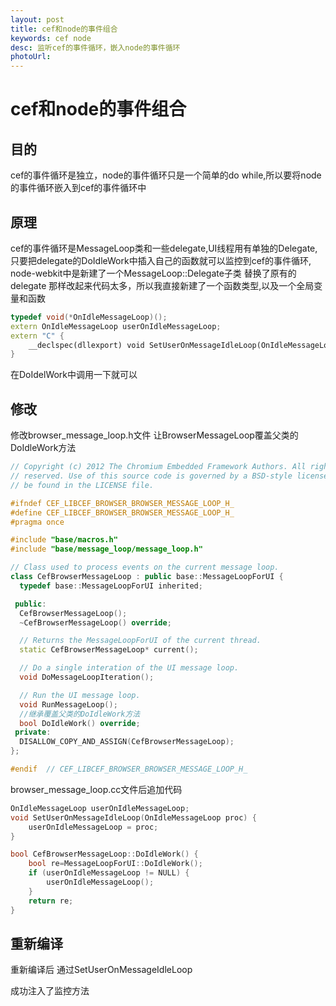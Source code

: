 ```yaml
---
layout: post
title: cef和node的事件组合
keywords: cef node
desc: 监听cef的事件循环，嵌入node的事件循环
photoUrl: 
---
```

# cef和node的事件组合

## 目的
cef的事件循环是独立，node的事件循环只是一个简单的do while,所以要将node的事件循环嵌入到cef的事件循环中

## 原理

cef的事件循环是MessageLoop类和一些delegate,UI线程用有单独的Delegate,
只要把delegate的DoIdleWork中插入自己的函数就可以监控到cef的事件循环,
node-webkit中是新建了一个MessageLoop::Delegate子类 替换了原有的delegate
那样改起来代码太多，所以我直接新建了一个函数类型,以及一个全局变量和函数

```c++
typedef void(*OnIdleMessageLoop)();
extern OnIdleMessageLoop userOnIdleMessageLoop;
extern "C" {
	__declspec(dllexport) void SetUserOnMessageIdleLoop(OnIdleMessageLoop proc);
}
```

在DoIdelWork中调用一下就可以

## 修改

修改browser_message_loop.h文件 让BrowserMessageLoop覆盖父类的
DoIdleWork方法

```cpp
// Copyright (c) 2012 The Chromium Embedded Framework Authors. All rights
// reserved. Use of this source code is governed by a BSD-style license that can
// be found in the LICENSE file.

#ifndef CEF_LIBCEF_BROWSER_BROWSER_MESSAGE_LOOP_H_
#define CEF_LIBCEF_BROWSER_BROWSER_MESSAGE_LOOP_H_
#pragma once

#include "base/macros.h"
#include "base/message_loop/message_loop.h"

// Class used to process events on the current message loop.
class CefBrowserMessageLoop : public base::MessageLoopForUI {
  typedef base::MessageLoopForUI inherited;

 public:
  CefBrowserMessageLoop();
  ~CefBrowserMessageLoop() override;

  // Returns the MessageLoopForUI of the current thread.
  static CefBrowserMessageLoop* current();

  // Do a single interation of the UI message loop.
  void DoMessageLoopIteration();

  // Run the UI message loop.
  void RunMessageLoop();
  //继承覆盖父类的DoIdleWork方法
  bool DoIdleWork() override;
 private:
  DISALLOW_COPY_AND_ASSIGN(CefBrowserMessageLoop);
};

#endif  // CEF_LIBCEF_BROWSER_BROWSER_MESSAGE_LOOP_H_
```

browser_message_loop.cc文件后追加代码

```c
OnIdleMessageLoop userOnIdleMessageLoop;
void SetUserOnMessageIdleLoop(OnIdleMessageLoop proc) {
	userOnIdleMessageLoop = proc;
}

bool CefBrowserMessageLoop::DoIdleWork() {
	bool re=MessageLoopForUI::DoIdleWork();
	if (userOnIdleMessageLoop != NULL) {
		userOnIdleMessageLoop();
	}
	return re;
}
```
## 重新编译

重新编译后 通过SetUserOnMessageIdleLoop

成功注入了监控方法